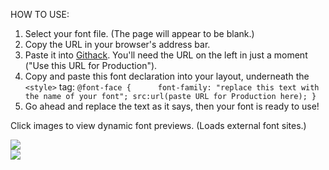HOW TO USE:
1. Select your font file. (The page will appear to be blank.)
2. Copy the URL in your browser's address bar.
3. Paste it into <a href="https://raw.githack.com/">Githack</a>. You'll need the URL on the left in just a moment ("Use this URL for Production").
4. Copy and paste this font declaration into your layout, underneath the `<style>` tag:
   `@font-face {     
     font-family: "replace this text with the name of your font";
     src:url(paste URL for Production here); }`
5. Go ahead and replace the text as it says, then your font is ready to use!

Click images to view dynamic font previews. (Loads external font sites.)

<a href="https://www.dafont.com/i-found-my-valentine.font?back=theme"><img src="https://www.dafont.com/img/preview/i/_/i_found_my_valentine1.png"></a><br>
<a href="https://www.dafont.com/kinlove.font"><img src="https://www.dafont.com/img/preview/k/i/kinlove1.png"></a>
